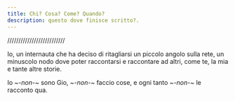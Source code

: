 ```yaml
---
title: Chi? Cosa? Come? Quando?
description: questo dove finisce scritto?.
---
```


//////////////////////////

Io, un internauta che ha deciso di ritagliarsi un piccolo angolo sulla rete, un minuscolo nodo dove poter raccontarsi e raccontare ad altri, come te, la mia e tante altre storie.

Io _~-non-~_ sono Gio, _~-non-~_ faccio cose, e ogni tanto _~-non-~_ le racconto qua. 
